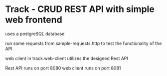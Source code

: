 # Track - CRUD REST API with simple web frontend

uses a postgreSQL database

run some requests from sample-requests.http to test the functionality of the API

web client in track.web-client utilizes the designed Rest API

Rest API runs on port 8080
web client runs on port 8081
